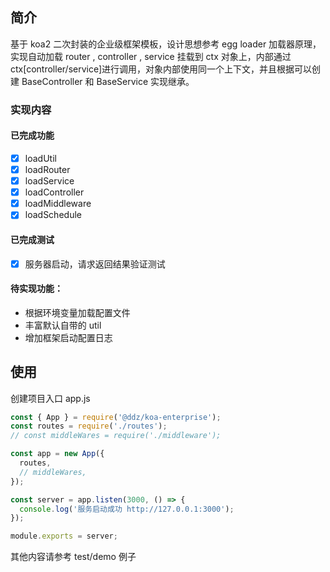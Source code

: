 ## 简介

基于 koa2 二次封装的企业级框架模板，设计思想参考 egg loader 加载器原理，实现自动加载 router , controller , service 挂载到 ctx 对象上，内部通过 ctx[controller/service]进行调用，对象内部使用同一个上下文，并且根据可以创建 BaseController 和 BaseService 实现继承。

### 实现内容

#### 已完成功能

- [x] loadUtil
- [x] loadRouter
- [x] loadService
- [x] loadController
- [x] loadMiddleware
- [x] loadSchedule

#### 已完成测试

- [x] 服务器启动，请求返回结果验证测试

#### 待实现功能：

- 根据环境变量加载配置文件
- 丰富默认自带的 util
- 增加框架启动配置日志

## 使用

创建项目入口 app.js

```js
const { App } = require('@ddz/koa-enterprise');
const routes = require('./routes');
// const middleWares = require('./middleware');

const app = new App({
  routes,
  // middleWares,
});

const server = app.listen(3000, () => {
  console.log('服务启动成功 http://127.0.0.1:3000');
});

module.exports = server;
```

其他内容请参考 test/demo 例子
